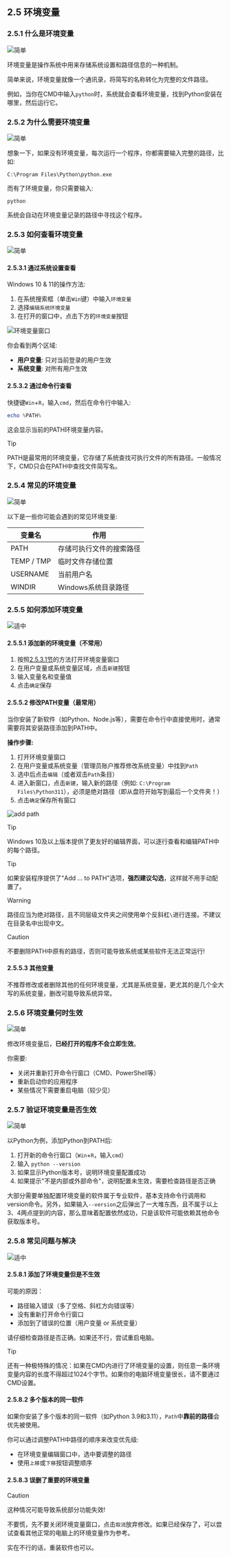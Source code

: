 ## 2.5 环境变量

### 2.5.1 什么是环境变量

![简单](../../图片/easy.svg)

环境变量是操作系统中用来存储系统设置和路径信息的一种机制。

简单来说，环境变量就像一个通讯录，将简写的名称转化为完整的文件路径。

例如，当你在CMD中输入`python`时，系统就会查看环境变量，找到Python安装在哪里，然后运行它。

### 2.5.2 为什么需要环境变量

![简单](../../图片/easy.svg)

想象一下，如果没有环境变量，每次运行一个程序，你都需要输入完整的路径，比如:

```text
C:\Program Files\Python\python.exe
```

而有了环境变量，你只需要输入:

```text
python
```

系统会自动在环境变量记录的路径中寻找这个程序。

### 2.5.3 如何查看环境变量

![简单](../../图片/easy.svg)

#### 2.5.3.1 通过系统设置查看

Windows 10 & 11的操作方法:

1. 在系统搜索框（单击`Win`键）中输入`环境变量`
2. 选择`编辑系统环境变量`
3. 在打开的窗口中，点击下方的`环境变量`按钮

![环境变量窗口](../../图片/xt-hjbl-1.png)

你会看到两个区域:
- **用户变量**: 只对当前登录的用户生效
- **系统变量**: 对所有用户生效

#### 2.5.3.2 通过命令行查看

快捷键`Win`+`R`，输入`cmd`，然后在命令行中输入:

```powershell
echo %PATH%
```

这会显示当前的PATH环境变量内容。

>[!TIP]
> PATH是最常用的环境变量，它存储了系统查找可执行文件的所有路径。一般情况下，CMD只会在PATH中查找文件简写名。

### 2.5.4 常见的环境变量

![简单](../../图片/easy.svg)

以下是一些你可能会遇到的常见环境变量:

| 变量名        | 作用            |
|------------|---------------|
| PATH       | 存储可执行文件的搜索路径  |
| TEMP / TMP | 临时文件存储位置      |
| USERNAME   | 当前用户名         |
| WINDIR     | Windows系统目录路径 |

### 2.5.5 如何添加环境变量

![适中](../../图片/medium.svg)

#### 2.5.5.1 添加新的环境变量（不常用）

1. 按照[2.5.3.1节](#2531-通过系统设置查看)的方法打开环境变量窗口
2. 在用户变量或系统变量区域，点击`新建`按钮
3. 输入变量名和变量值
4. 点击`确定`保存

#### 2.5.5.2 修改PATH变量（最常用）

当你安装了新软件（如Python、Node.js等），需要在命令行中直接使用时，通常需要将其安装路径添加到PATH中。

**操作步骤:**

1. 打开环境变量窗口
2. 在用户变量或系统变量（管理员账户推荐修改系统变量）中找到`Path`
3. 选中后点击`编辑`（或者双击`Path`条目）
4. 进入新窗口，点击`新建`，输入新的路径（例如: `C:\Program Files\Python311`），必须是绝对路径（即从盘符开始写到最后一个文件夹！）
5. 点击`确定`保存所有窗口

![add path](../../图片/xt-hjbl-2.jpg)

>[!TIP]
> Windows 10及以上版本提供了更友好的编辑界面，可以逐行查看和编辑PATH中的每个路径。

>[!TIP]
> 如果安装程序提供了"Add ... to PATH"选项，**强烈建议勾选**，这样就不用手动配置了。

>[!WARNING]
> 路径应当为绝对路径，且不同层级文件夹之间使用单个反斜杠`\`进行连接。不建议在目录名中出现中文。

>[!CAUTION]
> 不要删除PATH中原有的路径，否则可能导致系统或某些软件无法正常运行!

#### 2.5.5.3 其他变量

不推荐修改或者删除其他的任何环境变量，尤其是系统变量，更尤其的是几个全大写的系统变量，删改可能导致系统异常。

### 2.5.6 环境变量何时生效

![简单](../../图片/easy.svg)

修改环境变量后，**已经打开的程序不会立即生效**。

你需要:
- 关闭并重新打开命令行窗口（CMD、PowerShell等）
- 重新启动你的应用程序
- 某些情况下需要重启电脑（较少见）

### 2.5.7 验证环境变量是否生效

![简单](../../图片/easy.svg)

以Python为例，添加Python到PATH后:

1. 打开新的命令行窗口（`Win`+`R`，输入`cmd`）
2. 输入 `python --version`
3. 如果显示Python版本号，说明环境变量配置成功
4. 如果提示"不是内部或外部命令"，说明配置未生效，需要检查路径是否正确

大部分需要单独配置环境变量的软件属于专业软件，基本支持命令行调用和version命令。另外，如果输入`--version`之后弹出了一大堆东西，且不属于以上3、4两点提到的内容，那么意味着配置依然成功，只是该软件可能依赖其他命令获取版本号。

### 2.5.8 常见问题与解决

![适中](../../图片/medium.svg)

#### 2.5.8.1 添加了环境变量但是不生效

可能的原因：
- 路径输入错误（多了空格、斜杠方向错误等）
- 没有重新打开命令行窗口
- 添加到了错误的位置（用户变量 or 系统变量）

请仔细检查路径是否正确。如果还不行，尝试重启电脑。

>[!TIP]
> 还有一种极特殊的情况：如果在CMD内进行了环境变量的设置，则任意一条环境变量内容的长度不得超过1024个字节。如果你的电脑环境变量很长，请不要通过CMD设置。

#### 2.5.8.2 多个版本的同一软件

如果你安装了多个版本的同一软件（如Python 3.9和3.11），`Path`中**靠前的路径**会优先被使用。

你可以通过调整PATH中路径的顺序来改变优先级:
- 在环境变量编辑窗口中，选中要调整的路径
- 使用`上移`或`下移`按钮调整顺序

#### 2.5.8.3 误删了重要的环境变量

>[!CAUTION]
> 这种情况可能导致系统部分功能失效!

不要慌，先不要关闭环境变量窗口，点击`取消`放弃修改。如果已经保存了，可以尝试查看其他正常的电脑上的环境变量作为参考。

实在不行的话，重装软件也可以。
